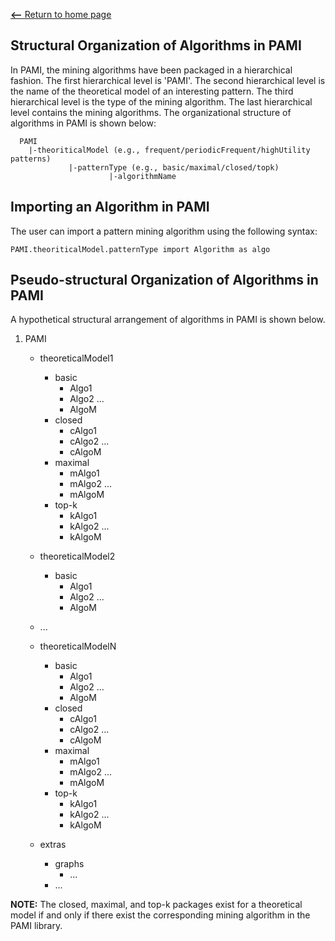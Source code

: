 [__<--__ Return to home page](index.html)

## Structural Organization  of Algorithms in PAMI

In PAMI, the mining algorithms have been packaged in a hierarchical fashion. The first hierarchical level is 'PAMI'.
The second hierarchical level is the name of the theoretical model of an interesting pattern. The third hierarchical level is the type of the mining algorithm.
The last hierarchical level contains the mining algorithms. The organizational structure of algorithms in PAMI is shown below:

      PAMI
        |-theoriticalModel (e.g., frequent/periodicFrequent/highUtility patterns)
                 |-patternType (e.g., basic/maximal/closed/topk)
                          |-algorithmName
                          

## Importing an Algorithm in PAMI

The user can import a pattern mining algorithm using the following syntax:

    PAMI.theoriticalModel.patternType import Algorithm as algo


## Pseudo-structural Organization of Algorithms in PAMI
A hypothetical structural arrangement of algorithms in PAMI is shown below.

1. PAMI
    * theoreticalModel1
        * basic
            * Algo1
            * Algo2
              ...
            * AlgoM
        * closed
            * cAlgo1
            * cAlgo2 ...
            * cAlgoM
        * maximal
            * mAlgo1
            * mAlgo2 ...
            * mAlgoM
        * top-k
            * kAlgo1
            * kAlgo2 ...
            * kAlgoM
    * theoreticalModel2
        * basic
            * Algo1
            * Algo2
              ...
            * AlgoM

    * ...
    * theoreticalModelN
        * basic
            * Algo1
            * Algo2
              ...
            * AlgoM
        * closed
            * cAlgo1
            * cAlgo2 ...
            * cAlgoM
        * maximal
            * mAlgo1
            * mAlgo2 ...
            * mAlgoM
        * top-k
            * kAlgo1
            * kAlgo2 ...
            * kAlgoM
    * extras
      * graphs
        * ...
      * ...

**NOTE:**  The  closed, maximal, and top-k packages exist for a theoretical model if and only if there exist the corresponding mining algorithm in the PAMI library. 

